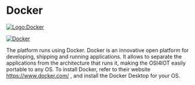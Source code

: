 # Docker 

[![Logo:Docker](https://inlab.fib.upc.edu/sites/default/files/styles/large/public/field/image/docker_0.png)](https://www.docker.com/)

[![Docker](https://img.shields.io/badge/Docker-gray?style=flat&logo=docker&link=https://www.docker.com/)](https://www.docker.com/)

The platform runs using Docker. Docker is an innovative open platform for developing, shipping and running applications. It allows to separate the applications from the architecture that runs it, making the OSI4IOT easily portable to any OS.
To install Docker, refer to their website https://www.docker.com/ , and install the Docker Desktop for your OS.


<!-- 
___
___
___
___
___
___
___
___
___
___
___
___
___
___
___
___
Start updating and upgrading the Ubuntu.

<pre class="bash">
<div>pi@ubuntu: ~</div>
<code class="bash"><div><div style="width:fit-content;">pi@ubuntu:~$
pi@ubuntu:~$</div><div  style="width:fit-content;">sudo apt-get update
sudo apt-get upgrade</div></div></code></pre>

Install the following libraries.

<pre class="bash">
<div>pi@ubuntu: ~</div>
<code class="bash"><div><div style="width:fit-content;">pi@ubuntu:~$</div><div  style="width:fit-content;">sudo apt-get install ca-certificates curl gnupg lsb-release
</div></div></code></pre>

<figure markdown >
<center>
    <table class="figure-table"  style="width:50%"  >
    <tr >
        <td style="background-color:#ffffff">![osi4iot:docker:1](img/image109.png)</td>
        <td style="background-color:#ffffff">![osi4iot:docker:1](img/image110.png)</td>
    </tr>
    </table>
    <figcaption>Installing different libraries for Docker.</figcaption>
</center>
</figure>

Download the following dependencies.

<pre class="bash">
<div>pi@ubuntu: ~</div>
<code class="bash"><div><div style="width:fit-content;">pi@ubuntu:~$
pi@ubuntu:~$</div><div  style="width:fit-content;">sudo mkdir -p /etc/apt/keyrings
curl -fsSL https://download.docker.com/linux/ubuntu/gpg | sudo gpg --dearmor -o /etc/apt/keyrings/docker.gpg
</div></div></code></pre>

<figure markdown >
<center>
    <table class="figure-table"  style="width:50%"  >
    <tr >
        <td style="background-color:#ffffff">![osi4iot:docker:1](img/image111.png)</td>
    </tr>
    </table>
    <figcaption>Downloading Docker.</figcaption>
</center>
</figure>

Execute the following command.

<pre class="bash">
<div>pi@ubuntu: ~</div>
<code class="bash"><div><div style="width:fit-content;">pi@ubuntu:~$</div><div  style="width:fit-content;">echo "deb [arch=$(dpkg --print-architecture) signed-by=/etc/apt/keyrings/docker.gpg] https://download.docker.com/linux/ubuntu  $(lsb_release -cs) stable" | sudo tee /etc/apt/sources.list.d/docker.list > /dev/null
</div></div></code></pre>


<figure markdown >
<center>
    <table class="figure-table"  style="width:50%"  >
    <tr >
        <td style="background-color:#ffffff">![osi4iot:docker:1](img/image112.png)</td>
    </tr>
    </table>
    <figcaption>Installing different libraries for Docker.</figcaption>
</center>
</figure>

And update the OS.

<pre class="bash">
<div>pi@ubuntu: ~</div>
<code class="bash"><div><div style="width:fit-content;">pi@ubuntu:~$</div><div  style="width:fit-content;">sudo apt-get upgrade</div></div></code></pre>

<figure markdown >
<center>
    <table class="figure-table"  style="width:50%"  >
    <tr >
        <td style="background-color:#ffffff">![osi4iot:docker:1](img/image113.png)</td>
    </tr>
    </table>
    <figcaption>Updating the OS.</figcaption>
</center>
</figure>

Now install docker.

<pre class="bash">
<div>pi@ubuntu: ~</div>
<code class="bash"><div><div style="width:fit-content;">pi@ubuntu:~$</div><div  style="width:fit-content;">sudo apt-get install docker-ce docker-ce-cli containerd.io docker-compose-plugin</div></div></code></pre>

<figure markdown >
<center>
    <table class="figure-table"  style="width:50%"  >
    <tr >
        <td style="background-color:#ffffff">![osi4iot:docker:1](img/image114.png)</td>
    </tr>
    </table>
    <figcaption>Install Docker.</figcaption>
</center>
</figure>

Start docker and check that the ***Hello World*** test works.

<pre class="bash">
<div>pi@ubuntu: ~</div>
<code class="bash"><div><div style="width:fit-content;">pi@ubuntu:~$
pi@ubuntu:~$</div><div  style="width:fit-content;">sudo service docker start
sudo docker run hello-world</div></div></code></pre>

<figure markdown >
<center>
    <table class="figure-table"  style="width:50%"  >
    <tr >
        <td style="background-color:#ffffff">![osi4iot:docker:1](img/image115.png)</td>
    </tr>
    </table>
    <figcaption>Start and test Docker.</figcaption>
</center>
</figure>

It is necessary to install docker globally to run docker without sudo.

1. Add the **docker** group if it doesn't already exist (it will prompt for user password).
<pre class="bash">
<div>pi@ubuntu: ~</div>
<code class="bash"><div><div style="width:fit-content;">pi@ubuntu:~$</div><div  style="width:fit-content;">sudo groupadd docker</div></div></code></pre>
2. Add the connected user **$USER** to the docker group.
<pre class="bash">
<div>pi@ubuntu: ~</div>
<code class="bash"><div><div style="width:fit-content;">pi@ubuntu:~$</div><div  style="width:fit-content;">sudo gpasswd -a $USER docker</div></div></code></pre>
**IMPORTANT**: Log out and log back in so that your group membership is re-evaluated.
3. Restart the **docker** daemon.
<pre class="bash">
<div>pi@ubuntu: ~</div>
<code class="bash"><div><div style="width:fit-content;">pi@ubuntu:~$</div><div  style="width:fit-content;">sudo service docker restart</div></div></code></pre>
If you are on *Ubuntu 14.04-15.10*, use **docker.io** instead:
<pre class="bash">
<div>pi@ubuntu: ~</div>
<code class="bash"><div><div style="width:fit-content;">pi@ubuntu:~$</div><div  style="width:fit-content;">sudo service docker.io restart</div></div></code></pre>

<figure markdown >
<center>
    <table class="figure-table"  style="width:50%"  >
    <tr >
        <td style="background-color:#ffffff">![osi4iot:docker:1](img/image116.png)</td>
    </tr>
    </table>
    <figcaption>Docker is installed globally.</figcaption>
</center>
</figure>

## Docker Swarm Error

The following instruction is required when installing the osi4iot platform in the Raspberry Pi if an error related to **docker swarm** is prompted.

<pre class="bash">
<div>pi@ubuntu: ~</div>
<code class="bash"><div><div style="width:fit-content;">pi@ubuntu:~$</div><div  style="width:fit-content;">sudo apt install linux-modules-extra-raspi</div></div></code></pre> -->

